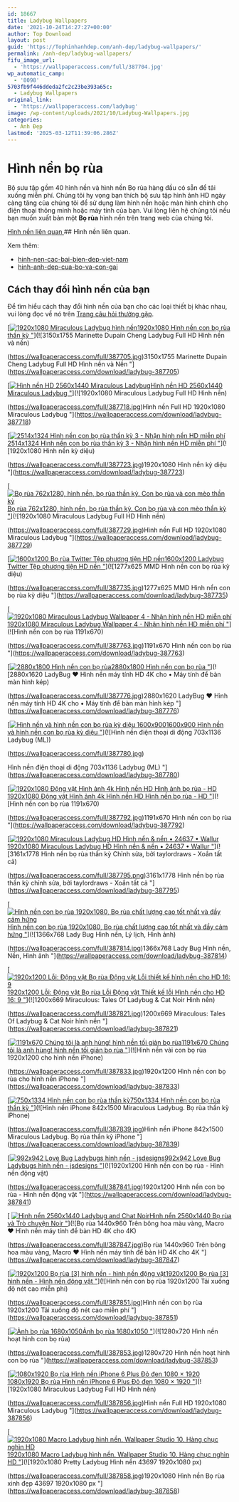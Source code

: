 ```yaml
---
id: 18667
title: Ladybug Wallpapers
date: '2021-10-24T14:27:27+00:00'
author: Top Download
layout: post
guid: 'https://Tophinhanhdep.com/anh-dep/ladybug-wallpapers/'
permalink: /anh-dep/ladybug-wallpapers/
fifu_image_url:
  - 'https://wallpaperaccess.com/full/387704.jpg'
wp_automatic_camp:
  - '8098'
5703fb9f446ddeda2fc2c23be393a65c:
  - Ladybug Wallpapers
original_link:
  - 'https://wallpaperaccess.com/ladybug'
image: /wp-content/uploads/2021/10/Ladybug-Wallpapers.jpg
categories:
  - Ảnh Đẹp
lastmod: '2025-03-12T11:39:06.286Z'
---
```

# Hình nền bọ rùa

Bộ sưu tập gồm 40 hình nền và hình nền Bọ rùa hàng đầu có sẵn để tải xuống miễn phí. Chúng tôi hy vọng bạn thích bộ sưu tập hình ảnh HD ngày càng tăng của chúng tôi để sử dụng làm hình nền hoặc màn hình chính cho điện thoại thông minh hoặc máy tính của bạn. Vui lòng liên hệ chúng tôi nếu bạn muốn xuất bản một **Bọ rùa** hình nền trên trang web của chúng tôi.

[Hình nền liên quan ](#related) ## Hình nền liên quan.

   
 Xem thêm:

   
- [hinh-nen-cac-bai-bien-dep-viet-nam](https://tophinhanhdep.com/anh-dep/hinh-nen-cac-bai-bien-dep-viet-nam/)
- [hinh-anh-dep-cua-bo-va-con-gai](https://tophinhanhdep.com/hinh-anh-de-thuong/hinh-anh-dep-cua-bo-va-con-gai/)

## Cách thay đổi hình nền của bạn

Để tìm hiểu cách thay đổi hình nền của bạn cho các loại thiết bị khác nhau, vui lòng đọc về nó trên [Trang câu hỏi thường gặp](https://tophinhanhdep.com/faq/).

  
[[![1920x1080 Miraculous Ladybug hình nền](https://wallpaperaccess.com/full/387704.jpg)1920x1080 Hình nền con bọ rùa thần kỳ "](https://wallpaperaccess.com/download/ladybug-387704)](![3150x1755 Marinette Dupain Cheng Ladybug Full HD Hình nền và nền)

(https://wallpaperaccess.com/full/387705.jpg)3150x1755 Marinette Dupain Cheng Ladybug Full HD Hình nền và Nền "](https://wallpaperaccess.com/download/ladybug-387705)

[[![Hình nền HD 2560x1440 Miraculous Ladybug](https://wallpaperaccess.com/full/387712.jpg)Hình nền HD 2560x1440 Miraculous Ladybug "](https://wallpaperaccess.com/download/ladybug-387712)](![1920x1080 Miraculous Ladybug Full HD Hình nền)

(https://wallpaperaccess.com/full/387718.jpg)Hình nền Full HD 1920x1080 Miraculous Ladybug "](https://wallpaperaccess.com/download/ladybug-387718)

[[![2514x1324 Hình nền con bọ rùa thần kỳ 3 - Nhận hình nền HD miễn phí](https://wallpaperaccess.com/full/387720.jpg)2514x1324 Hình nền con bọ rùa thần kỳ 3 - Nhận hình nền HD miễn phí "](https://wallpaperaccess.com/download/ladybug-387720)](![1920x1080 Hình nền kỳ diệu)

(https://wallpaperaccess.com/full/387723.jpg)1920x1080 Hình nền kỳ diệu "](https://wallpaperaccess.com/download/ladybug-387723)

[[![Bọ rùa 762x1280, hình nền, bọ rùa thần kỳ.  Con bọ rùa và con mèo thần kỳ](https://wallpaperaccess.com/full/387727.jpg)Bọ rùa 762x1280, hình nền, bọ rùa thần kỳ. Con bọ rùa và con mèo thần kỳ "](https://wallpaperaccess.com/download/ladybug-387727)](![1920x1080 Miraculous Ladybug Full HD Hình nền)

(https://wallpaperaccess.com/full/387729.jpg)Hình nền Full HD 1920x1080 Miraculous Ladybug "](https://wallpaperaccess.com/download/ladybug-387729)

[[![1600x1200 Bọ rùa Twitter Tệp phương tiện HD nền](https://wallpaperaccess.com/full/387730.jpg)1600x1200 Ladybug Twitter Tệp phương tiện HD nền "](https://wallpaperaccess.com/download/ladybug-387730)](![1277x625 MMD Hình nền con bọ rùa kỳ diệu)

(https://wallpaperaccess.com/full/387735.jpg)1277x625 MMD Hình nền con bọ rùa kỳ diệu "](https://wallpaperaccess.com/download/ladybug-387735)

[[![1920x1080 Miraculous Ladybug Wallpaper 4 - Nhận hình nền HD miễn phí](https://wallpaperaccess.com/full/387752.jpg)1920x1080 Miraculous Ladybug Wallpaper 4 - Nhận hình nền HD miễn phí "](https://wallpaperaccess.com/download/ladybug-387752)](![Hình nền con bọ rùa 1191x670)

(https://wallpaperaccess.com/full/387763.jpg)1191x670 Hình nền con bọ rùa "](https://wallpaperaccess.com/download/ladybug-387763)

[[![2880x1800 Hình nền con bọ rùa](https://wallpaperaccess.com/full/387770.jpg)2880x1800 Hình nền con bọ rùa "](https://wallpaperaccess.com/download/ladybug-387770)](![2880x1620 LadyBug ❤ Hình nền máy tính HD 4K cho • Máy tính để bàn màn hình kép)

(https://wallpaperaccess.com/full/387776.jpg)2880x1620 LadyBug ❤ Hình nền máy tính HD 4K cho • Máy tính để bàn màn hình kép "](https://wallpaperaccess.com/download/ladybug-387776)

[[![Hình nền và hình nền con bọ rùa kỳ diệu 1600x900](https://wallpaperaccess.com/full/387778.jpg)1600x900 Hình nền và hình nền con bọ rùa kỳ diệu "](https://wallpaperaccess.com/download/ladybug-387778)](![Hình nền điện thoại di động 703x1136 Ladybug (ML))

(https://wallpaperaccess.com/full/387780.jpg)

Hình nền điện thoại di động 703x1136 Ladybug (ML) "](https://wallpaperaccess.com/download/ladybug-387780)

[[![1920x1080 Động vật Hình ảnh 4k Hình nền HD Hình ảnh bọ rùa - HD](https://wallpaperaccess.com/full/387789.jpg)1920x1080 Động vật Hình ảnh 4k Hình nền HD Hình nền bọ rùa - HD "](https://wallpaperaccess.com/download/ladybug-387789)](![Hình nền con bọ rùa 1191x670)

(https://wallpaperaccess.com/full/387792.jpg)1191x670 Hình nền con bọ rùa "](https://wallpaperaccess.com/download/ladybug-387792)

[[![1920x1080 Miraculous Ladybug HD Hình nền & nền • 24637 • Wallur](https://wallpaperaccess.com/full/387794.jpg)1920x1080 Miraculous Ladybug HD Hình nền &amp; nền • 24637 • Wallur "](https://wallpaperaccess.com/download/ladybug-387794)](![3161x1778 Hình nền bọ rùa thần kỳ Chỉnh sửa, bởi taylordraws - Xoắn tất cả)

(https://wallpaperaccess.com/full/387795.png)3161x1778 Hình nền bọ rùa thần kỳ chỉnh sửa, bởi taylordraws - Xoắn tất cả "](https://wallpaperaccess.com/download/ladybug-387795)

[[![Hình nền con bọ rùa 1920x1080, Bọ rùa chất lượng cao tốt nhất và đầy cảm hứng](https://wallpaperaccess.com/full/387809.jpg)Hình nền con bọ rùa 1920x1080, Bọ rùa chất lượng cao tốt nhất và đầy cảm hứng "](https://wallpaperaccess.com/download/ladybug-387809)](![1366x768 Lady Bug Hình nền, Lý lịch, Hình ảnh)

(https://wallpaperaccess.com/full/387814.jpg)1366x768 Lady Bug Hình nền, Nền, Hình ảnh "](https://wallpaperaccess.com/download/ladybug-387814)

[[![1920x1200 Lỗi: Động vật Bọ rùa Động vật Lỗi thiết kế hình nền cho HD 16: 9](https://wallpaperaccess.com/full/387816.jpg)1920x1200 Lỗi: Động vật Bọ rùa Lỗi Động vật Thiết kế lỗi Hình nền cho HD 16: 9 "](https://wallpaperaccess.com/download/ladybug-387816)](![1200x669 Miraculous: Tales Of Ladybug & Cat Noir Hình nền)

(https://wallpaperaccess.com/full/387821.jpg)1200x669 Miraculous: Tales Of Ladybug &amp; Cat Noir hình nền "](https://wallpaperaccess.com/download/ladybug-387821)

[[![1191x670 Chúng tôi là anh hùng!  hình nền tối giản bọ rùa](https://wallpaperaccess.com/full/387826.jpg)1191x670 Chúng tôi là anh hùng! hình nền tối giản bọ rùa "](https://wallpaperaccess.com/download/ladybug-387826)](![Hình nền vài con bọ rùa 1920x1200 cho hình nền iPhone)

(https://wallpaperaccess.com/full/387833.jpg)1920x1200 Hình nền con bọ rùa cho hình nền iPhone "](https://wallpaperaccess.com/download/ladybug-387833)

[[![750x1334 Hình nền con bọ rùa thần kỳ](https://wallpaperaccess.com/full/387834.jpg)750x1334 Hình nền con bọ rùa thần kỳ "](https://wallpaperaccess.com/download/ladybug-387834)](![Hình nền iPhone 842x1500 Miraculous Ladybug.  Bọ rùa thần kỳ iPhone)

(https://wallpaperaccess.com/full/387839.jpg)Hình nền iPhone 842x1500 Miraculous Ladybug. Bọ rùa thần kỳ iPhone "](https://wallpaperaccess.com/download/ladybug-387839)

[[![992x942 Love Bug Ladybugs hình nền - jsdesigns](https://wallpaperaccess.com/full/387840.png)992x942 Love Bug Ladybugs hình nền - jsdesigns "](https://wallpaperaccess.com/download/ladybug-387840)](![1920x1200 Hình nền con bọ rùa - Hình nền động vật)

(https://wallpaperaccess.com/full/387841.jpg)1920x1200 Hình nền con bọ rùa - Hình nền động vật "](https://wallpaperaccess.com/download/ladybug-387841)

[ [![Hình nền 2560x1440 Ladybug and Chat Noir](https://wallpaperaccess.com/full/387843.jpg)Hình nền 2560x1440 Bọ rùa và Trò chuyện Noir "](https://wallpaperaccess.com/download/ladybug-387843)](![Bọ rùa 1440x960 Trên bông hoa màu vàng, Macro ❤ Hình nền máy tính để bàn HD 4K cho 4K)

(https://wallpaperaccess.com/full/387847.jpg)Bọ rùa 1440x960 Trên bông hoa màu vàng, Macro ❤ Hình nền máy tính để bàn HD 4K cho 4K "](https://wallpaperaccess.com/download/ladybug-387847)

[[![1920x1200 Bọ rùa [3] hình nền - hình nền động vật](https://wallpaperaccess.com/full/387849.jpg)1920x1200 Bọ rùa \[3\] hình nền - Hình nền động vật "](https://wallpaperaccess.com/download/ladybug-387849)](![Hình nền con bọ rùa 1920x1200 Tải xuống độ nét cao miễn phí)

(https://wallpaperaccess.com/full/387851.jpg)Hình nền con bọ rùa 1920x1200 Tải xuống độ nét cao miễn phí "](https://wallpaperaccess.com/download/ladybug-387851)

[[![Ảnh bọ rùa 1680x1050](https://wallpaperaccess.com/full/387852.jpg)Ảnh bọ rùa 1680x1050 "](https://wallpaperaccess.com/download/ladybug-387852)](![1280x720 Hình nền hoạt hình con bọ rùa)

(https://wallpaperaccess.com/full/387853.jpg)1280x720 Hình nền hoạt hình con bọ rùa "](https://wallpaperaccess.com/download/ladybug-387853)

[[![1080x1920 Bọ rùa Hình nền iPhone 6 Plus Đỏ đen 1080 × 1920](https://wallpaperaccess.com/full/387855.jpg)1080x1920 Bọ rùa Hình nền iPhone 6 Plus Đỏ đen 1080 × 1920 "](https://wallpaperaccess.com/download/ladybug-387855)](![1920x1080 Miraculous Ladybug Full HD Hình nền)

(https://wallpaperaccess.com/full/387856.jpg)Hình nền Full HD 1920x1080 Miraculous Ladybug "](https://wallpaperaccess.com/download/ladybug-387856)

[[![1920x1080 Macro Ladybug hình nền.  Wallpaper Studio 10. Hàng chục nghìn HD](https://wallpaperaccess.com/full/387857.jpg)1920x1080 Macro Ladybug hình nền. Wallpaper Studio 10. Hàng chục nghìn HD "](https://wallpaperaccess.com/download/ladybug-387857)](![1920x1080 Pretty Ladybug Hình nền 43697 1920x1080 px)

(https://wallpaperaccess.com/full/387858.jpg)1920x1080 Hình nền Bọ rùa xinh đẹp 43697 1920x1080 px "](https://wallpaperaccess.com/download/ladybug-387858)

